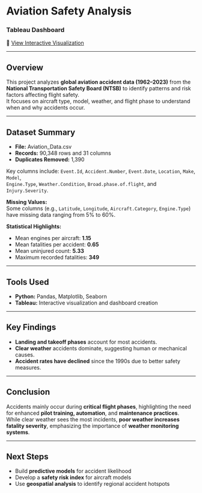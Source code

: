 # Aviation Safety Analysis

### Tableau Dashboard  
🔗 [View Interactive Visualization](https://public.tableau.com/views/Aviation_Analysis_17595907339060/DashboardVisualization?:language=en-US&:sid=&:redirect=auth&:display_count=n&:origin=viz_share_link)

---

## Overview
This project analyzes **global aviation accident data (1962–2023)** from the **National Transportation Safety Board (NTSB)** to identify patterns and risk factors affecting flight safety.  
It focuses on aircraft type, model, weather, and flight phase to understand when and why accidents occur.

---

## Dataset Summary
- **File:** Aviation_Data.csv  
- **Records:** 90,348 rows and 31 columns  
- **Duplicates Removed:** 1,390  


Key columns include:
`Event.Id`, `Accident.Number`, `Event.Date`, `Location`, `Make`, `Model`,  
`Engine.Type`, `Weather.Condition`, `Broad.phase.of.flight`, and `Injury.Severity`.

**Missing Values:**  
Some columns (e.g., `Latitude`, `Longitude`, `Aircraft.Category`, `Engine.Type`) have missing data ranging from 5% to 60%.  

**Statistical Highlights:**
- Mean engines per aircraft: **1.15**  
- Mean fatalities per accident: **0.65**  
- Mean uninjured count: **5.33**  
- Maximum recorded fatalities: **349**

---

## Tools Used
- **Python:** Pandas, Matplotlib, Seaborn  
- **Tableau:** Interactive visualization and dashboard creation  

---

## Key Findings
- **Landing and takeoff phases** account for most accidents.  
- **Clear weather** accidents dominate, suggesting human or mechanical causes.  
- **Accident rates have declined** since the 1990s due to better safety measures.  

---

## Conclusion
Accidents mainly occur during **critical flight phases**, highlighting the need for enhanced **pilot training, automation**, and **maintenance practices**.  
While clear weather sees the most incidents, **poor weather increases fatality severity**, emphasizing the importance of **weather monitoring systems**.

---

## Next Steps
- Build **predictive models** for accident likelihood  
- Develop a **safety risk index** for aircraft models  
- Use **geospatial analysis** to identify regional accident hotspots  
